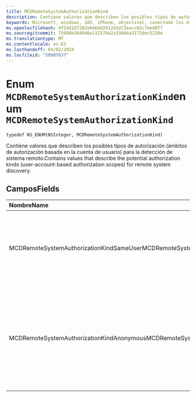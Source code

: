 ```yaml
---
title: MCDRemoteSystemAuthorizationKind
description: Contiene valores que describen los posibles tipos de autorización (ámbitos de autorización basada en la cuenta de usuario) para la detección de sistema remoto.
keywords: Microsoft, windows, iOS, iPhone, objectiveC, conectado los dispositivos, proyecto Roma
ms.openlocfilehash: 4f54d187282e946dd2912d1d72eacc02c7ee4077
ms.sourcegitcommit: 75680b384946e11257bb2a33044a3172dec5220e
ms.translationtype: MT
ms.contentlocale: es-ES
ms.lasthandoff: 04/02/2019
ms.locfileid: "58907637"
---
```

# <a name="enum-mcdremotesystemauthorizationkind"></a><span data-ttu-id="872bd-104">Enum `MCDRemoteSystemAuthorizationKind`</span><span class="sxs-lookup"><span data-stu-id="872bd-104">enum `MCDRemoteSystemAuthorizationKind`</span></span> 

```
typedef NS_ENUM(NSInteger, MCDRemoteSystemAuthorizationKind)
```  

<span data-ttu-id="872bd-105">Contiene valores que describen los posibles tipos de autorización (ámbitos de autorización basada en la cuenta de usuario) para la detección de sistema remoto.</span><span class="sxs-lookup"><span data-stu-id="872bd-105">Contains values that describe the potential authorization kinds (user-account-based authorization scopes) for remote system discovery.</span></span> 

## <a name="fields"></a><span data-ttu-id="872bd-106">Campos</span><span class="sxs-lookup"><span data-stu-id="872bd-106">Fields</span></span>

| <span data-ttu-id="872bd-107">Nombre</span><span class="sxs-lookup"><span data-stu-id="872bd-107">Name</span></span>                              | <span data-ttu-id="872bd-108">Valor</span><span class="sxs-lookup"><span data-stu-id="872bd-108">Value</span></span> | <span data-ttu-id="872bd-109">Descripción</span><span class="sxs-lookup"><span data-stu-id="872bd-109">Description</span></span>                    |
|:----------------------------------|:------|:-------------------------------|
| <span data-ttu-id="872bd-110">MCDRemoteSystemAuthorizationKindSameUser</span><span class="sxs-lookup"><span data-stu-id="872bd-110">MCDRemoteSystemAuthorizationKindSameUser</span></span>   | <span data-ttu-id="872bd-111">0</span><span class="sxs-lookup"><span data-stu-id="872bd-111">0</span></span>     | <span data-ttu-id="872bd-112">El sistema sólo puede detectar y conectarse a dispositivos que inició sesión con la misma cuenta de usuario.</span><span class="sxs-lookup"><span data-stu-id="872bd-112">The system can only discover and connect with devices signed onto by the same user account.</span></span>   |
| <span data-ttu-id="872bd-113">MCDRemoteSystemAuthorizationKindAnonymous</span><span class="sxs-lookup"><span data-stu-id="872bd-113">MCDRemoteSystemAuthorizationKindAnonymous</span></span> | <span data-ttu-id="872bd-114">1</span><span class="sxs-lookup"><span data-stu-id="872bd-114">1</span></span>     | <span data-ttu-id="872bd-115">El sistema puede descubrir y conectarse a dispositivos de otros usuarios, siempre que se encuentran en la proximidad y permiten la detección anónimo.</span><span class="sxs-lookup"><span data-stu-id="872bd-115">The system can discover and connect with other users' devices, provided they are in proximity and allow anonymous discovery.</span></span>  |

